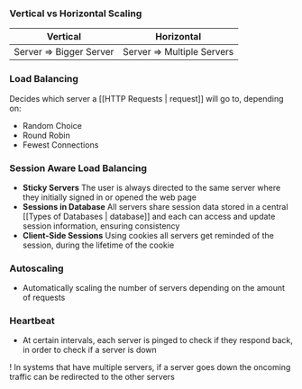 ### Vertical vs Horizontal Scaling
| Vertical                | Horizontal                 |
| ----------------------- | -------------------------- |
| Server => Bigger Server | Server => Multiple Servers | 

### Load Balancing
Decides which server a [[HTTP Requests | request]] will go to, depending on:
- Random Choice
- Round Robin
- Fewest Connections

### Session Aware Load Balancing
- **Sticky Servers**
The user is always directed to the same server where they initially signed in or opened the web page
- **Sessions in Database**
All servers share session data stored in a central [[Types of Databases | database]] and each can access and update session information, ensuring consistency
- **Client-Side Sessions**
Using cookies all servers get reminded of the session, during the lifetime of the cookie

### Autoscaling
- Automatically scaling the number of servers depending on the amount of requests

### Heartbeat
- At certain intervals, each server is pinged to check if they respond back, in order to check if a server is down

! In systems that have multiple servers, if a server goes down the oncoming traffic can be redirected to the other servers
